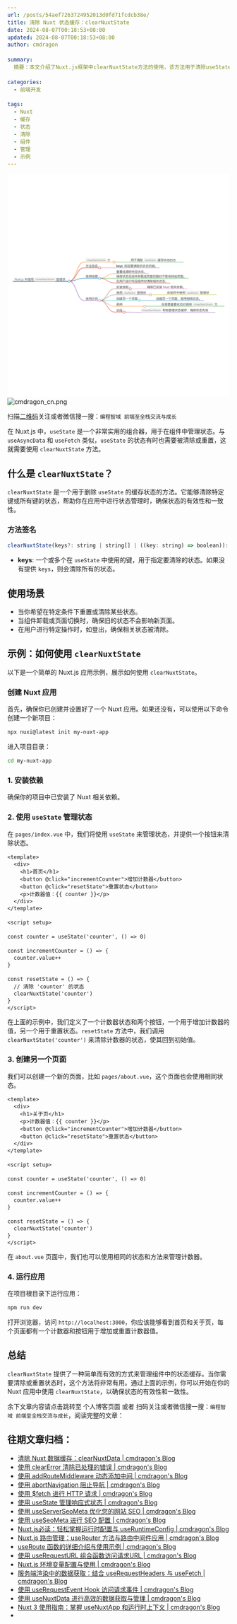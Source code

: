 ```yaml
---
url: /posts/54aef7263724952013d0fd71fcdcb38e/
title: 清除 Nuxt 状态缓存：clearNuxtState
date: 2024-08-07T00:18:53+08:00
updated: 2024-08-07T00:18:53+08:00
author: cmdragon

summary:
  摘要：本文介绍了Nuxt.js框架中clearNuxtState方法的使用，该方法用于清除useState管理的状态缓存，确保应用状态的有效性和一致性。文章涵盖了clearNuxtState的方法签名、使用场景及示例代码，演示了如何在组件中实现状态的重置，适用于需要在特定条件下重置状态或页面切换时保持状态清新的场景。

categories:
  - 前端开发

tags:
  - Nuxt
  - 缓存
  - 状态
  - 清除
  - 组件
  - 管理
  - 示例
---
```


<img src="/images/2024_08_07 10_29_03.png" title="2024_08_07 10_29_03.png" alt="2024_08_07 10_29_03.png"/>

<img src="https://api2.cmdragon.cn/upload/cmder/20250304_012821924.jpg" title="cmdragon_cn.png" alt="cmdragon_cn.png"/>


扫描[二维码](https://api2.cmdragon.cn/upload/cmder/20250304_012821924.jpg)关注或者微信搜一搜：`编程智域 前端至全栈交流与成长`



在 Nuxt.js 中，`useState` 是一个非常实用的组合器，用于在组件中管理状态。与 `useAsyncData` 和 `useFetch` 类似，`useState` 的状态有时也需要被清除或重置，这就需要使用 `clearNuxtState` 方法。
## 什么是 `clearNuxtState`？

`clearNuxtState` 是一个用于删除 `useState` 的缓存状态的方法。它能够清除特定键或所有键的状态，帮助你在应用中进行状态管理时，确保状态的有效性和一致性。

### 方法签名

```javascript
clearNuxtState(keys?: string | string[] | ((key: string) => boolean)): void
```

- **keys**: 一个或多个在 `useState` 中使用的键，用于指定要清除的状态。如果没有提供 `keys`，则会清除所有的状态。

## 使用场景

- 当你希望在特定条件下重置或清除某些状态。
- 当组件卸载或页面切换时，确保旧的状态不会影响新页面。
- 在用户进行特定操作时，如登出，确保相关状态被清除。

## 示例：如何使用 `clearNuxtState`

以下是一个简单的 Nuxt.js 应用示例，展示如何使用 `clearNuxtState`。

### 创建 Nuxt 应用

首先，确保你已创建并设置好了一个 Nuxt 应用。如果还没有，可以使用以下命令创建一个新项目：

```bash
npx nuxi@latest init my-nuxt-app
```

进入项目目录：

```bash
cd my-nuxt-app
```

### 1. 安装依赖

确保你的项目中已安装了 Nuxt 相关依赖。

### 2. 使用 `useState` 管理状态

在 `pages/index.vue` 中，我们将使用 `useState` 来管理状态，并提供一个按钮来清除状态。

```vue
<template>
  <div>
    <h1>首页</h1>
    <button @click="incrementCounter">增加计数器</button>
    <button @click="resetState">重置状态</button>
    <p>计数器值：{{ counter }}</p>
  </div>
</template>

<script setup>

const counter = useState('counter', () => 0)

const incrementCounter = () => {
  counter.value++
}

const resetState = () => {
  // 清除 'counter' 的状态
  clearNuxtState('counter')
}
</script>
```

在上面的示例中，我们定义了一个计数器状态和两个按钮，一个用于增加计数器的值，另一个用于重置状态。`resetState` 方法中，我们调用 `clearNuxtState('counter')` 来清除计数器的状态，使其回到初始值。

### 3. 创建另一个页面

我们可以创建一个新的页面，比如 `pages/about.vue`，这个页面也会使用相同状态。

```vue
<template>
  <div>
    <h1>关于页</h1>
    <p>计数器值：{{ counter }}</p>
    <button @click="incrementCounter">增加计数器</button>
    <button @click="resetState">重置状态</button>
  </div>
</template>

<script setup>

const counter = useState('counter', () => 0)

const incrementCounter = () => {
  counter.value++
}

const resetState = () => {
  clearNuxtState('counter')
}
</script>
```

在 `about.vue` 页面中，我们也可以使用相同的状态和方法来管理计数器。

### 4. 运行应用

在项目根目录下运行应用：

```bash
npm run dev
```

打开浏览器，访问 `http://localhost:3000`，你应该能够看到首页和关于页，每个页面都有一个计数器和按钮用于增加或重置计数器值。

## 总结

`clearNuxtState` 提供了一种简单而有效的方式来管理组件中的状态缓存。当你需要清除或重置状态时，这个方法将非常有用。通过上面的示例，你可以开始在你的 Nuxt 应用中使用 `clearNuxtState`，以确保状态的有效性和一致性。

余下文章内容请点击跳转至 个人博客页面 或者 扫码关注或者微信搜一搜：`编程智域 前端至全栈交流与成长`，阅读完整的文章：

## 往期文章归档：

- [清除 Nuxt 数据缓存：clearNuxtData | cmdragon's Blog](https://blog.cmdragon.cn/posts/b14ec150986ae8b8e56d2c37637e04fd/)
- [使用 clearError 清除已处理的错误 | cmdragon's Blog](https://blog.cmdragon.cn/posts/c7681141b499276ec9613c76b8bdb688/)
- [使用 addRouteMiddleware 动态添加中间 | cmdragon's Blog](https://blog.cmdragon.cn/posts/0988eb75d14a8fc3b0db7d072206b8a8/)
- [使用 abortNavigation 阻止导航 | cmdragon's Blog](https://blog.cmdragon.cn/posts/52bba0b4e019da067ec5092a151c2bce/)
- [使用 $fetch 进行 HTTP 请求 | cmdragon's Blog](https://blog.cmdragon.cn/posts/a189c208200be9973a4dd8d9029f2ab2/)
- [使用 useState 管理响应式状态 | cmdragon's Blog](https://blog.cmdragon.cn/posts/760deff1b835b737dc6396ad0e4cc8d4/)
- [使用 useServerSeoMeta 优化您的网站 SEO | cmdragon's Blog](https://blog.cmdragon.cn/posts/c321870c8c6db0d7f51b3f97ad7c1f4f/)
- [使用 useSeoMeta 进行 SEO 配置 | cmdragon's Blog](https://blog.cmdragon.cn/posts/e7e7cf9c3099aeaf57badb3c4ecbb7f3/)
- [Nuxt.js必读：轻松掌握运行时配置与 useRuntimeConfig | cmdragon's Blog](https://blog.cmdragon.cn/posts/bbb706a14f541c1932c5a42b4cab92a6/)
- [Nuxt.js 路由管理：useRouter 方法与路由中间件应用 | cmdragon's Blog](https://blog.cmdragon.cn/posts/2426831b3d48fe56fd7997565dde6857/)
- [useRoute 函数的详细介绍与使用示例 | cmdragon's Blog](https://blog.cmdragon.cn/posts/f78b155dac56741becfa07c51c38dc0f/)
- [使用 useRequestURL 组合函数访问请求URL | cmdragon's Blog](https://blog.cmdragon.cn/posts/06f3f8268aaa2d02d711d8e895bb2bc9/)
- [Nuxt.js 环境变量配置与使用 | cmdragon's Blog](https://blog.cmdragon.cn/posts/53eb62f578931146081c71537fd0c013/)
- [服务端渲染中的数据获取：结合 useRequestHeaders 与 useFetch | cmdragon's Blog](https://blog.cmdragon.cn/posts/c88fddf7a8ad9112ff80c9a25cda09d2/)
- [使用 useRequestEvent Hook 访问请求事件 | cmdragon's Blog](https://blog.cmdragon.cn/posts/7f6aeaffdd673a716b7f013f59aa69af/)
- [使用 useNuxtData 进行高效的数据获取与管理 | cmdragon's Blog](https://blog.cmdragon.cn/posts/5097e3f618f180282a847588006a51d8/)
- [Nuxt 3 使用指南：掌握 useNuxtApp 和运行时上下文 | cmdragon's Blog](https://blog.cmdragon.cn/posts/074b9dedf36fca34d1469e455c71d583/)
-

